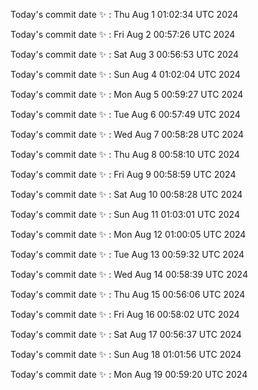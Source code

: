 Today's commit date ✨ : Thu Aug 1 01:02:34 UTC 2024 

Today's commit date ✨ : Fri Aug 2 00:57:26 UTC 2024 

Today's commit date ✨ : Sat Aug 3 00:56:53 UTC 2024 

Today's commit date ✨ : Sun Aug 4 01:02:04 UTC 2024 

Today's commit date ✨ : Mon Aug 5 00:59:27 UTC 2024 

Today's commit date ✨ : Tue Aug 6 00:57:49 UTC 2024 

Today's commit date ✨ : Wed Aug 7 00:58:28 UTC 2024 

Today's commit date ✨ : Thu Aug 8 00:58:10 UTC 2024 

Today's commit date ✨ : Fri Aug 9 00:58:59 UTC 2024 

Today's commit date ✨ : Sat Aug 10 00:58:28 UTC 2024 

Today's commit date ✨ : Sun Aug 11 01:03:01 UTC 2024 

Today's commit date ✨ : Mon Aug 12 01:00:05 UTC 2024 

Today's commit date ✨ : Tue Aug 13 00:59:32 UTC 2024 

Today's commit date ✨ : Wed Aug 14 00:58:39 UTC 2024 

Today's commit date ✨ : Thu Aug 15 00:56:06 UTC 2024 

Today's commit date ✨ : Fri Aug 16 00:58:02 UTC 2024 

Today's commit date ✨ : Sat Aug 17 00:56:37 UTC 2024 

Today's commit date ✨ : Sun Aug 18 01:01:56 UTC 2024 

Today's commit date ✨ : Mon Aug 19 00:59:20 UTC 2024 

